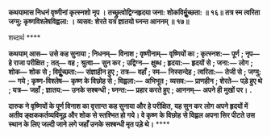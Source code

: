 **कथयामास निधनं वृष्णीनां कृत्स्नशो नृप ।** **तच्छ्रुत्वोद्विग्नहृदया जना: शोकविर्मूॢच्छता: ॥ १६॥** **तत्र स्म त्वरिता जग्मु: कृष्णविश्लेषविह्वला: ।** **व्यसव: शेरते यत्र ज्ञातयो घ्नन्त आननम् ॥ १७॥** 

शब्दार्थ **** 

**कथयाम् आस—** **उसे कह सुनाया** **; निधनम्—** **विनाश** **; वृष्णीनाम्—** **वृष्णियों का** **; कृत्स्नश:—** **पूर्ण** **; नृप—** **हे राजा परीक्षित** **;** **तत्—** **वह** **; श्रुत्वा—** **सुन कर** **; उद्विग्न—** **क्षुब्ध** **; हृदया:—** **हृदयों से** **; जना:—** **लोग** **; शोक—** **शोक से** **; विर्मूॢच्छता:—** **संज्ञाहीन हुए** **;** **तत्र—** **वहाँ** **; स्म—** **निस्सन्देह** **; त्वरिता:—** **तेजी से** **; जग्मु:—** **गये** **; कृष्ण-विश्लेष—** **कृष्ण के विछोह से** **; विह्वला:—** **अभिभूत** **;** **व्यसव:—** **प्राणहीन** **; शेरते—** **पड़े हुए थे** **; यत्र—** **जहाँ** **; ज्ञातय:—** **उनके सश्बन्धी** **; घ्नन्त:—** **प्रहार करते हुए** **; आननम्—** **अपने ही** **मुखों पर।** **.** 

**दारुक ने वृष्णियों के पूर्ण विनाश का वृत्तान्त कह सुनाया और हे परीक्षित, यह सुन कर** **लोग अपने हृदयों में अतीव ङ्क्षककर्तव्यविमूढ़ और शोक से स्तश्भित हो गये। वे कृष्ण के विछोह** **से विह्वल अपना सिर पीटते उस स्थान के लिए जल्दी जाने लगे जहाँ उनके सश्बन्धी मृत पड़े थे।** **** 